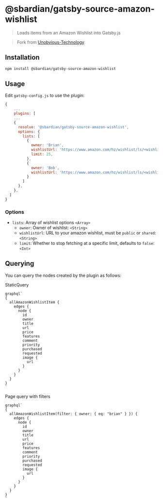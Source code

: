 # @sbardian/gatsby-source-amazon-wishlist

> Loads items from an Amazon Wishlist into Gatsby.js

> Fork from [Unobvious-Technology](https://github.com/Unobvious-Technology/gatsby-plugin-source-amazon-wishlist).

## Installation

```bash
npm install @sbardian/gatsby-source-amazon-wishlist
```

## Usage

Edit `gatsby-config.js` to use the plugin:

```javascript
{
    ...
    plugins: [
    ...
    {
      resolve: '@sbardian/gatsby-source-amazon-wishlist',
      options: {
        lists: [
          {
            owner: 'Brian',
            wishlistUrl: 'https://www.amazon.com/hz/wishlist/ls/<wishlist code>',
            limit: 25,
          },
          {
            owner: 'Bob',
            wishlistUrl: 'https://www.amazon.com/hz/wishlist/ls/<wishlist code>',
          }
        ]
      },
    },
  ]
}
```

### Options

- `lists`: Array of wishlist options `<Array>`
  - `owner`: Owner of wishlist: `<String>`
  - `wishlistUrl`: URL to your amazon wishlist, must be `public` or `shared`: `<String>`
  - `limit`: Whether to stop fetching at a specific limit, defaults to `false`: `<Int>`

## Querying

You can query the nodes created by the plugin as follows:

StaticQuery

```
graphql`
{
  allAmazonWishlistItem {
    edges {
      node {
        id
        owner
        title
        url
        price
        features
        comment
        priority
        purchased
        requested
        image {
          url
        }
      }
    }
  }
}
`
```

Page query with filters

```
graphql`
{
  allAmazonWishlistItem(filter: { owner: { eq: "brian" } }) {
    edges {
      node {
        id
        owner
        title
        url
        price
        features
        comment
        priority
        purchased
        requested
        image {
          url
        }
      }
    }
  }
}
`
```
